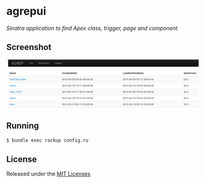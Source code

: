 # agrepui

_Sinatra application to find Apex class, trigger, page and component_

## Screenshot

![my image](img/screenshot.png)

## Running

```
$ bundle exec rackup config.ru
```

## License

Released under the [MIT Licenses](http://opensource.org/licenses/MIT)

